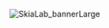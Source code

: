 ![SkiaLab_bannerLarge](https://github.com/SkiaLab/.github/assets/57825592/3db88b49-70da-4892-b0a0-9767c9ee4dea)
